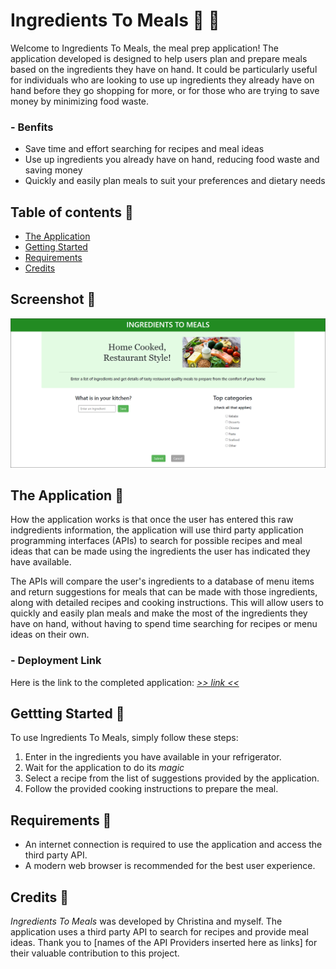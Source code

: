 # Ingredients To Meals 🥗 📖
Welcome to Ingredients To Meals, the meal prep application! The application developed is designed to help users plan and prepare meals based on the ingredients they have on hand. It could be particularly useful for individuals who are looking to use up ingredients they already have on hand before they go shopping for more, or for those who are trying to save money by minimizing food waste. 

### - Benfits 
- Save time and effort searching for recipes and meal ideas
- Use up ingredients you already have on hand, reducing food waste and saving money
- Quickly and easily plan meals to suit your preferences and dietary needs

## Table of contents 🥙
- [The Application](https://github.com/xiacodes/Ingredients-To-Meals/edit/main/README.md#the-application-)
- [Getting Started](https://github.com/xiacodes/Ingredients-To-Meals/edit/main/README.md#gettting-started-)
- [Requirements](https://github.com/xiacodes/Ingredients-To-Meals/edit/main/README.md#requirements)
- [Credits](https://github.com/xiacodes/Ingredients-To-Meals/edit/main/README.md#credits)

## Screenshot 🥪
![image of the application completed](images/screenshot-1.png)

## The Application 🌮
How the application works is that once the user has entered this raw indgredients information, the application will use third party application programming interfaces (APIs) to search for possible recipes and meal ideas that can be made using the ingredients the user has indicated they have available. 

The APIs will compare the user's ingredients to a database of menu items and return suggestions for meals that can be made with those ingredients, along with detailed recipes and cooking instructions. This will allow users to quickly and easily plan meals and make the most of the ingredients they have on hand, without having to spend time searching for recipes or menu ideas on their own.

### - Deployment Link
Here is the link to the completed application: _[>> link <<]()_

## Gettting Started 🌯
To use Ingredients To Meals, simply follow these steps:

1. Enter in the ingredients you have available in your refrigerator.
2. Wait for the application to do its *magic*
3. Select a recipe from the list of suggestions provided by the application.
4. Follow the provided cooking instructions to prepare the meal.


## Requirements 🍲
- An internet connection is required to use the application and access the third party API.
- A modern web browser is recommended for the best user experience.

## Credits 🍵
*Ingredients To Meals* was developed by Christina and myself. The application uses a third party API to search for recipes and provide meal ideas. Thank you to [names of the API Providers inserted here as links] for their valuable contribution to this project.
